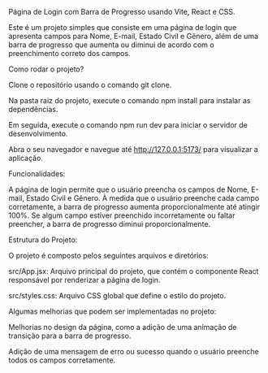 Página de Login com Barra de Progresso usando Vite, React e CSS.

Este é um projeto simples que consiste em uma página de login que apresenta campos para Nome, E-mail, Estado Civil e Gênero, além de uma barra de progresso que aumenta ou diminui de acordo com o preenchimento correto dos campos.

Como rodar o projeto?

Clone o repositório usando o comando git clone.

Na pasta raiz do projeto, execute o comando npm install para instalar as dependências.

Em seguida, execute o comando npm run dev para iniciar o servidor de desenvolvimento.

Abra o seu navegador e navegue até http://127.0.0.1:5173/ para visualizar a aplicação.

Funcionalidades:

A página de login permite que o usuário preencha os campos de Nome, E-mail, Estado Civil e Gênero. À medida que o usuário preenche cada campo corretamente, a barra de progresso aumenta proporcionalmente até atingir 100%. Se algum campo estiver preenchido incorretamente ou faltar preencher, a barra de progresso diminui proporcionalmente.

Estrutura do Projeto:

O projeto é composto pelos seguintes arquivos e diretórios:

src/App.jsx: Arquivo principal do projeto, que contém o componente React responsável por renderizar a página de login.

src/styles.css: Arquivo CSS global que define o estilo do projeto.

Algumas melhorias que podem ser implementadas no projeto:

Melhorias no design da página, como a adição de uma animação de transição para a barra de progresso.

Adição de uma mensagem de erro ou sucesso quando o usuário preenche todos os campos corretamente.